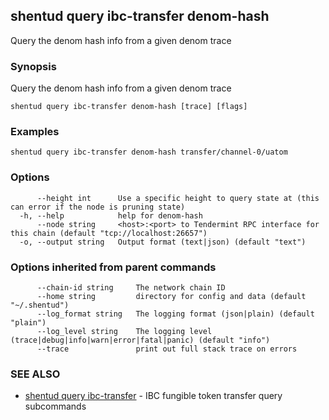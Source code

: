 ## shentud query ibc-transfer denom-hash

Query the denom hash info from a given denom trace

### Synopsis

Query the denom hash info from a given denom trace

```
shentud query ibc-transfer denom-hash [trace] [flags]
```

### Examples

```
shentud query ibc-transfer denom-hash transfer/channel-0/uatom
```

### Options

```
      --height int      Use a specific height to query state at (this can error if the node is pruning state)
  -h, --help            help for denom-hash
      --node string     <host>:<port> to Tendermint RPC interface for this chain (default "tcp://localhost:26657")
  -o, --output string   Output format (text|json) (default "text")
```

### Options inherited from parent commands

```
      --chain-id string     The network chain ID
      --home string         directory for config and data (default "~/.shentud")
      --log_format string   The logging format (json|plain) (default "plain")
      --log_level string    The logging level (trace|debug|info|warn|error|fatal|panic) (default "info")
      --trace               print out full stack trace on errors
```

### SEE ALSO

* [shentud query ibc-transfer](shentud_query_ibc-transfer.md)	 - IBC fungible token transfer query subcommands


